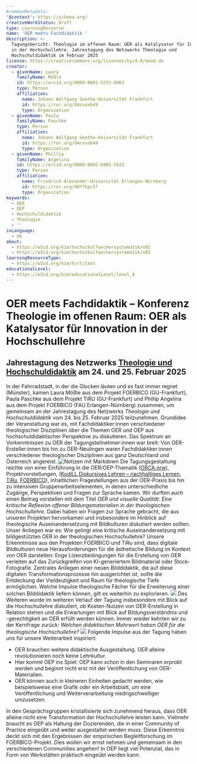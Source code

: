 ```yaml
---
#commonMetadata:
'@context': https://schema.org/
creativeWorkStatus: Draft
type: LearningResource
name: 'OER meets Fachdidaktik '
description: >-
  Tagungsbericht: Theologie im offenen Raum: OER als Katalysator für Innovation
  in der Hochschullehre. Jahrestagung des Netzwerks Theologie und
  Hochschuldidaktik im Februar 2025
license: https://creativecommons.org/licenses/by/4.0/deed.de
creator:
  - givenName: Laura
    familyName: Mößle
    id: https://orcid.org/0000-0001-5255-8063
    type: Person
    affiliation:
      name: Johann Wolfgang Goethe-Universität Frankfurt
      id: https://ror.org/04cvxnb49
      type: Organization
  - givenName: Paula
    familyName: Paschke
    type: Person
    affiliation:
      name: Johann Wolfgang Goethe-Universität Frankfurt
      id: https://ror.org/04cvxnb49
      type: Organization
  - givenName: Phillip
    familyName: Angelina
    id: https://orcid.org/0000-0002-6905-5523
    type: Person
    affiliation:
      name: Friedrich-Alexander-Universität Erlangen-Nürnberg
      id: https://ror.org/00f7hpc57
      type: Organization
keywords:
  - OER
  - OEP
  - Hochschuldidaktik
  - Theologie
  - ''
inLanguage:
  - de
about:
  - https://w3id.org/kim/hochschulfaechersystematik/n02
  - https://w3id.org/kim/hochschulfaechersystematik/n03
learningResourceType:
  - https://w3id.org/kim/hcrt/text
educationalLevel:
  - https://w3id.org/kim/educationalLevel/level_A
---
```

# OER meets Fachdidaktik – Konferenz  Theologie im offenen Raum: OER als Katalysator für Innovation in der Hochschullehre 
## Jahrestagung des Netzwerks [Theologie und Hochschuldidaktik](https://www.uni-muenster.de/FB2/IBET/forschung/projekte/oer-netzwerktagung2025.html) am 24. und 25. Februar 2025

In der Fahrradstadt, in der die Glocken läuten und es fast immer regnet (Münster), kamen Laura Mößle aus dem Projekt FOERBICO (GU-Frankfurt), Paula Paschke aus dem Projekt TiRU (GU-Frankfurt) und Phillip Angelina aus dem Projekt FOERBICO (FAU Erlangen-Nürnberg) zusammen, um gemeinsam an der Jahrestagung des Netzwerks *Theologie und Hochschuldidaktik* vom 24. bis 25. Februar 2025 teilzunehmen. Grundidee der Veranstaltung war es, mit Fachdidaktiker:innen verschiedener theologischer Disziplinen über die Themen OER und OEP aus hochschuldidaktischer Perspektive zu diskutieren.
Das Spektrum an Vorkenntnissen zu OER der Tagungsteilnehmer:innen war breit: Von OER-Ersteller:innen bis hin zu OER-Neulingen waren Fachdidaktiker:innen verschiedener theologischer Disziplinen aus ganz Deutschland und Österreich angereist.
![Notizen mit Markdown](IMG_2989.JPG)
Die Tagungsgestaltung reichte von einer Einführung in die OER/OEP-Thematik ([ORCA.nrw](https://www.orca.nrw/)), Projektvorstellungen, ([KodiLL](https://www.uni-augsburg.de/de/forschung/projekte/kodill/),[Diskursives Lehren – nachhaltiges Lernen](https://www.ktf.uni-bonn.de/faecher/alt-neues-testament-alt/aktuelles/aktuelles-ressourcen/diskursives-lehren-nachhaltiges-lernen), [TiRu](https://www.uni-frankfurt.de/133803251/Forschungsprojekte_Religionsp%C3%A4dagogik#a_0d817d3d-60a14121), [FOERBICO](https://oer.community)), inhaltlichen Fragestellungen aus der OER-Praxis bis hin zu intensiven Gruppenarbeitselementen, in denen unterschiedliche Zugänge, Perspektiven und Fragen zur Sprache kamen.
Wir durften auch einen Beitrag vorstellen mit dem Titel *OER und visuelle Qualität: Eine kritische Reflexion offener Bildungsmaterialien in der theologischen Hochschullehre*. Dabei haben wir Fragen zur Sprache gebracht, die aus unseren Projekten hervorkamen und insbesondere im Hinblick auf theologische Auseinandersetzung mit Bildkulturen diskutiert werden sollten. Unser Anliegen war es: Wie gelingt eine kritische Auseinandersetzung mit bildgestützten OER in der theologischen Hochschullehre? Unsere Erkenntnisse aus den Projekten FOERBICO und TiRu sind, dass digitale Bildkulturen neue Herausforderungen für die ästhetische Bildung im Kontext von OER darstellen: Enge Lizenzbedingungen für die Erstellung von OER verleiten auf das Zurückgreifen von KI-generiertem Bildmaterial oder Stock-Fotografie. Zentrales Anliegen einer neuen Bilddidaktik, die auf diese digitalen Transformationsprozesse hin ausgerichtet ist, sollte die Entdeckung der Vieldeutigkeit und Raum für theologische Tiefe ermöglichen. Welche Impulse theologische Fächer für die Erweiterung einer solchen Bilddidaktik liefern können, gilt es weiterhin zu explorieren.
![](IMG_2985.JPG)
Des Weiteren wurde im weiteren Verlauf der Tagung insbesondere mit Blick auf die Hochschullehre diskutiert, ob Kosten-Nutzen von OER-Erstellung in Relation stehen und die Erwartungen mit Blick auf Bildungsverständnis und -gerechtigkeit an OER erfüllt werden können. Immer wieder kehrten wir zu der Kernfrage zurück: *Welchen didaktischen Mehrwert haben OER für die theologische Hochschullehre?*
![](IMG_5613.jpeg)
Folgende Impulse aus der Tagung haben uns für unsere Weiterarbeit inspiriert:
- OER brauchen weitere didaktische Ausgestaltung. OER alleine revolutionieren noch keine Lehrkultur.
- Hier kommt OEP ins Spiel: OEP kann schon in den Seminaren erprobt werden und beginnt nicht erst mit der Veröffentlichung von OER-Materialien.
- OER können auch in kleineren Einheiten gedacht werden, wie beispielsweise eine Grafik oder ein Arbeitsblatt, um eine Veröffentlichung und Weiterverarbeitung niedrigschwelliger umzusetzen.  

In den Gesprächsgruppen kristallisierte sich zunehmend heraus, dass OER alleine nicht eine Transformation der Hochschullehre leisten kann. Vielmehr braucht es OEP als Haltung der Dozierenden, die in einer Community of Practice eingeübt und weiter ausgestaltet werden muss. Diese Erkenntnis deckt sich mit den Ergebnissen der empirischen Begleitforschung im FOERBICO-Projekt. Dies wollen wir ernst nehmen und gemeinsam in den verschiedenen Communities angehen! In OEP liegt viel Potenzial, das in Form von Werkstätten praktisch eingeübt werden kann.